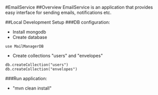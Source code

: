 #EmailService
##Overview
EmailService is an application that provides easy interface for sending emails, notifications etc.

##Local Development Setup
###DB configuration:
 - Install mongodb
 - Create database
 ```
 use MailManagerDB
 ```
 - Create collections "users" and "envelopes"
 ```
 db.createCollection("users")
 db.createCollection("envelopes")
 ```

###Run application:
 - "mvn clean install"